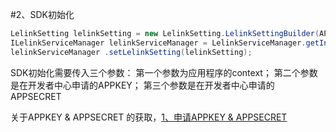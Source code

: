#2、SDK初始化

```java
LelinkSetting lelinkSetting = new LelinkSetting.LelinkSettingBuilder(APPKEY, APPSECRET).build();
ILelinkServiceManager lelinkServiceManager = LelinkServiceManager.getInstance(context);
lelinkServiceManager .setLelinkSetting(lelinkSetting);
```

SDK初始化需要传入三个参数：
第一个参数为应用程序的context；
第二个参数是在开发者中心申请的APPKEY；
第三个参数是在开发者中心申请的APPSECRET

关于APPKEY & APPSECRET 的获取，[1、申请APPKEY & APPSECRET](http://cdn.hpplay.com.cn/test/don/_book/jie-shou-duan-sdk-kai-fa-zhe-wen-dang/shen.html)

